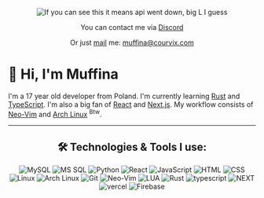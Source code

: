 <div align=center>

![If you can see this it means api went down, big L I guess](https://count.getloli.com/get/@Muffinaa?theme=rule34)

You can contact me via [Discord](https://discord.com/users/374220001743208459)

Or just [mail](mailto:muffina@courvix.com) me: muffina@courvix.com
</div>

<!-- Place a title with a waving hand -->
# 👋 Hi, I'm Muffina

<!-- Place a description of yourself -->

I'm a 17 year old developer from Poland. I'm currently learning [Rust](https://www.rust-lang.org/) and [TypeScript](https://www.typescriptlang.org/). I'm also a big fan of [React](https://reactjs.org/) and [Next.js](https://nextjs.org/). My workflow consists of [Neo-Vim](https://neovim.io/) and [Arch Linux](https://archlinux.org/) <sup>Btw</sup>.

---


<div align=center>

## 🛠️ Technologies & Tools I use:

![MySQL](https://img.shields.io/badge/-MySQL-4479A1?style=flat-square&logo=MySQL&logoColor=white)
![MS SQL](https://img.shields.io/badge/-MS%20SQL-CC2927?style=flat-square&logo=Microsoft-SQL-Server&logoColor=white)
![Python](https://img.shields.io/badge/-Python-3776AB?style=flat-square&logo=Python&logoColor=white)
![React](https://img.shields.io/badge/-React-61DAFB?style=flat-square&logo=React&logoColor=black)
![JavaScript](https://img.shields.io/badge/-JavaScript-F7DF1E?style=flat-square&logo=JavaScript&logoColor=black)
![HTML](https://img.shields.io/badge/-HTML-E34F26?style=flat-square&logo=html5&logoColor=white)
![CSS](https://img.shields.io/badge/-CSS-1572B6?style=flat-square&logo=css3&logoColor=white)
![Linux](https://img.shields.io/badge/-Linux-FCC624?style=flat-square&logo=Linux&logoColor=black)
![Arch Linux](https://img.shields.io/badge/-Arch%20Linux-1793D1?style=flat-square&logo=Arch-Linux&logoColor=white)
![Git](https://img.shields.io/badge/-Git-F05032?style=flat-square&logo=Git&logoColor=white)
![Neo-Vim](https://img.shields.io/badge/-Neo--Vim-57A143?style=flat-square&logo=Neovim&logoColor=white)
![LUA](https://img.shields.io/badge/-LUA-2C2D72?style=flat-square&logo=LUA&logoColor=white)
![Rust](https://img.shields.io/badge/-Rust-A52b00?style=flat-square&logo=Rust&logoColor=white)
![typescript](https://img.shields.io/badge/-TypeScript-3178C6?style=flat-square&logo=TypeScript&logoColor=white)
![NEXT](https://img.shields.io/badge/-NEXT-000000?style=flat-square&logo=Next.js&logoColor=white)
![vercel](https://img.shields.io/badge/-Vercel-000000?style=flat-square&logo=Vercel&logoColor=white)
![Firebase](https://img.shields.io/badge/-Firebase-FFCA28?style=flat-square&logo=Firebase&logoColor=black)
</div>

